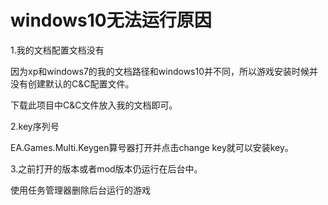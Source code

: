# windows10无法运行原因

1.我的文档配置文档没有

因为xp和windows7的我的文档路径和windows10并不同，所以游戏安装时候并没有创建默认的C&C配置文件。

下载此项目中C&C文件放入我的文档即可。

2.key序列号

EA.Games.Multi.Keygen算号器打开并点击change key就可以安装key。

3.之前打开的版本或者mod版本仍运行在后台中。

使用任务管理器删除后台运行的游戏
